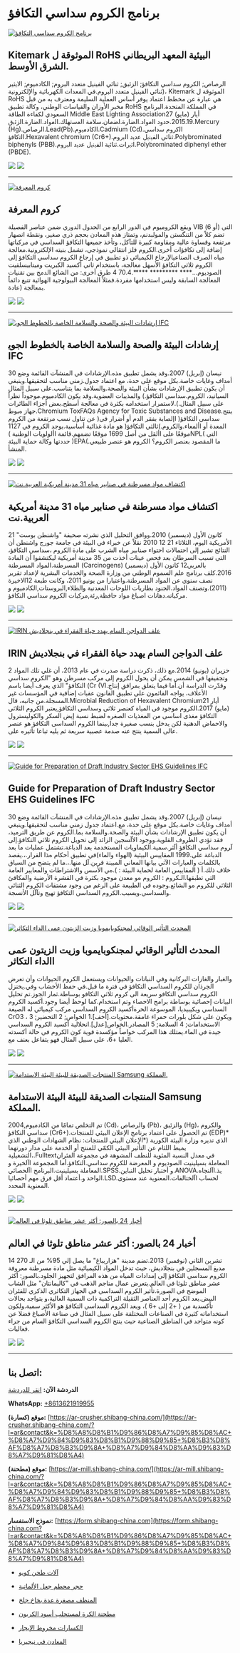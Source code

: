 # برنامج الكروم سداسي التكافؤ

<a href="https://swt.shibang-china.com/?l=ar&img&k=%D8%A8%D8%B1%D9%86%D8%A7%D9%85%D8%AC+%D8%A7%D9%84%D9%83%D8%B1%D9%88%D9%85+%D8%B3%D8%AF%D8%A7%D8%B3%D9%8A+%D8%A7%D9%84%D8%AA%D9%83%D8%A7%D9%81%D8%A4" target="_blank">![برنامج الكروم سداسي التكافؤ](http://static.shibang-china.com/all-800x300/1457.jpg)</a>

## Kitemark الموثوقة ل RoHS البيئية المعهد البريطاني الشرق الأوسط.
الرصاص; الكروم سداسي التكافؤ; الزئبق; ثنائي الفينيل متعدد البروم; الكادميوم; الايثير ثنائي الفينيل متعدد البروم.في المعدات الكهربائية والإلكترونية)، Kitemark الموثوقة ل RoHS هي عبارة عن مخطط اعتماد يوفر أساس العملية السليمة ومعترف به من قبل مخبر الأوزان والقياسات الوطني، وكالة تطبيق RoHS في المملكة المتحدة.البرنامج السعودي لكفاءة الطاقة Middle East Lighting Association27 أيار (مايو) 2015.19.ﺣﺩﻭﺩ ﺍﻟﻣﻭﺍﺩ.ﺍﻟﺿﺎﺭﺓ.ﻟﺿﻣﺎﻥ.ﺳﻼﻣﺔ ﺍﻟﻣﺳﺗﻬﻠﻙ.ﺍﻟﻣﻭﺍﺩ.ﺍﻟﺿﺎﺭﺓ.ﺍﻟﺯﺋﺑﻕ.Mercury (Hg).ﺍﻟﺭﺻﺎﺹ.Lead(Pb).ﺍﻟﻛﺎﺩﻣﻳﻭﻡ.Cadmium (Cd).ﺍﻟﻛﺭﻭﻡ ﺳﺩﺍﺳﻲ ﺍﻟﺗﻛﺎﻓﺅ.Hexavalent chromium (Cr6+).ﺛﻧﺎﺋﻲ ﺍﻟﻔﻳﻧﻳﻝ ﻋﺩﻳﺩ ﺍﻟﺑﺭﻭﻡ.Polybrominated biphenyls (PBB).ﺍﺛﻳﺭﺍﺕ.ﺛﻧﺎﺋﻳﺔ ﺍﻟﻔﻳﻧﻳﻝ ﻋﺩﻳﺩ ﺍﻟﺑﺭﻭﻡ.Polybrominated diphenyl ether (PBDE).


<a href="https://whatsapp.shibangsoft.com/WhatsApp.php" target="_blank" title="WhatsApp">![](http://static.shibang-china.com/icon/whatsapp.png)</a> <a href="https://swt.shibang-china.com/?l=ar&icon&k=%D8%A8%D8%B1%D9%86%D8%A7%D9%85%D8%AC+%D8%A7%D9%84%D9%83%D8%B1%D9%88%D9%85+%D8%B3%D8%AF%D8%A7%D8%B3%D9%8A+%D8%A7%D9%84%D8%AA%D9%83%D8%A7%D9%81%D8%A4" target="_blank">![](http://static.shibang-china.com/icon/chat-ar.png)</a>

---

<a href="https://swt.shibang-china.com/?l=ar&img&k=%D8%A8%D8%B1%D9%86%D8%A7%D9%85%D8%AC+%D8%A7%D9%84%D9%83%D8%B1%D9%88%D9%85+%D8%B3%D8%AF%D8%A7%D8%B3%D9%8A+%D8%A7%D9%84%D8%AA%D9%83%D8%A7%D9%81%D8%A4" target="_blank">![كروم المعرفة](http://static.shibang-china.com/all-800x300/612.jpg)</a>

## كروم المعرفة
ويقع الكروميوم في الدور الرابع من الجدول الدوري ضمن عناصر الفصيلة VIB (أو 6) التي تضم كلاً من التنگستن والمولبدنم، وتمتاز هذه المعادن بحجم ذري صغير، ونقطة انصهار مرتفعة وقساوة عالية ومقاومة كبيرة للتآكل، وتأخذ جميعها التكافؤ السداسي في مركباتها إضافة إلى تكافؤات أخرى.الكروم فلز انتقالي نموذجي، تشمل بنيته الإلكترونية.معالجة مياه الصرف الصناعيالإرجاع الكيميائي ذو تطبيق في إرجاع الكروم سداسي التكافؤ إلى الكروم ثلاثي التكافؤ الأسهل معالجة، باستخدام ثاني أكسيد الكبريت وميتابيسلفيت الصوديوم.*.*.**** ********* *****.70.4 4 طرق أخرى: من الشائع الدمج بين تقنيات المعالجة السابقة وليس استخدامها مفردة.فمثلاً المعالجة البيولوجية الهوائية تتبع دائماً بمعالجة (عادة.


<a href="https://whatsapp.shibangsoft.com/WhatsApp.php" target="_blank" title="WhatsApp">![](http://static.shibang-china.com/icon/whatsapp.png)</a> <a href="https://swt.shibang-china.com/?l=ar&icon&k=%D8%A8%D8%B1%D9%86%D8%A7%D9%85%D8%AC+%D8%A7%D9%84%D9%83%D8%B1%D9%88%D9%85+%D8%B3%D8%AF%D8%A7%D8%B3%D9%8A+%D8%A7%D9%84%D8%AA%D9%83%D8%A7%D9%81%D8%A4" target="_blank">![](http://static.shibang-china.com/icon/chat-ar.png)</a>

---

<a href="https://swt.shibang-china.com/?l=ar&img&k=%D8%A8%D8%B1%D9%86%D8%A7%D9%85%D8%AC+%D8%A7%D9%84%D9%83%D8%B1%D9%88%D9%85+%D8%B3%D8%AF%D8%A7%D8%B3%D9%8A+%D8%A7%D9%84%D8%AA%D9%83%D8%A7%D9%81%D8%A4" target="_blank">![إرﺷﺎدات اﻟﺒﻴﺌﺔ واﻟﺼﺤﺔ واﻟﺴﻼﻣﺔ اﻟﺨﺎﺻﺔ ﺑﺎﻟﺨﻄﻮط اﻟﺠﻮﻳ IFC](http://static.shibang-china.com/all-800x300/1487.jpg)</a>

## إرﺷﺎدات اﻟﺒﻴﺌﺔ واﻟﺼﺤﺔ واﻟﺴﻼﻣﺔ اﻟﺨﺎﺻﺔ ﺑﺎﻟﺨﻄﻮط اﻟﺠﻮﻳ IFC
30 نيسان (إبريل) 2007.وﻗﺪ ﻳﺸﻤﻞ ﺗﻄﺒﻴﻖ هﺬﻩ.اﻹرﺷﺎدات ﻓﻲ اﻟﻤﻨﺸﺂت اﻟﻘﺎﺋﻤﺔ وﺿﻊ أهﺪاف وﻏﺎﻳﺎت ﺧﺎﺻﺔ.ﺑﻜﻞ ﻣﻮﻗﻊ ﻋﻠﻰ ﺣﺪة، ﻣﻊ اﻋﺘﻤﺎد ﺟﺪول.زﻣﻨﻲ ﻣﻨﺎﺳﺐ ﻟﺘﺤﻘﻴﻘﻬﺎ.وﻳﻨﺒﻐﻲ أن ﻳﻜﻮن ﺗﻄﺒﻴﻖ اﻹرﺷﺎدات ﺑﺸﺄن اﻟﺒﻴﺌﺔ واﻟﺼﺤﺔ.واﻟﺴﻼﻣﺔ ﺑﻤﺎ ﻳﺘﻨﺎﺳﺐ.ﻋﻠﻰ ﺳﺒﻴﻞ اﻟﻤﺜﺎل اﻟﺴﻴﺎﻧﻴﺪ، اﻟﻜﺮوم.ﺳﺪاﺳﻲ اﻟﺘﻜﺎﻓﺆ.) واﻟﻤﺬﻳﺒﺎت اﻟﻌﻀﻮﻳﺔ.وﻗﺪ ﻳﻜﻮن اﻟﻜﺎدﻣﻴﻮم.ﻣﻮﺟﻮداً ﻧﻈﺮاً ﻻﺳﺘﻤﺮار اﺳﺘﺨﺪاﻣﻪ ﺑﻜﺜﺮة ﻓﻲ ﻣﻌﺎﻟﺠﺔ أﺳﻄﺢ.ﺑﻌﺾ أﺟﺰاء اﻟﻄﺎﺋﺮات.(.ﻋﻠﻰ ﺳﺒﻴﻞ اﻟﻤﺜﺎل ﺟﻬﺎز هﺒﻮط.Chromium ToxFAQs Agency for Toxic Substances and Disease.ينتج عن تناول نسب مرتفعة من الكروم )سداسي التكافؤ( اإلصابة بفقر الدم أو أضرار في المعدة أو األمعاء.والكروم.)ثالثي التكافؤ( هو مادة غذائية أساسية.يوجد الكروم في 1127 موقعًا على األقل من أصل 1699 موقعًا تضمهم.قائمة األولويات الوطنية )NPL( التي حددتها وكالة حماية البيئة )EPA(.ما المقصود بعنصر الكروم؟ الكروم هو عنصر طبيعي المنشأ.


<a href="https://whatsapp.shibangsoft.com/WhatsApp.php" target="_blank" title="WhatsApp">![](http://static.shibang-china.com/icon/whatsapp.png)</a> <a href="https://swt.shibang-china.com/?l=ar&icon&k=%D8%A8%D8%B1%D9%86%D8%A7%D9%85%D8%AC+%D8%A7%D9%84%D9%83%D8%B1%D9%88%D9%85+%D8%B3%D8%AF%D8%A7%D8%B3%D9%8A+%D8%A7%D9%84%D8%AA%D9%83%D8%A7%D9%81%D8%A4" target="_blank">![](http://static.shibang-china.com/icon/chat-ar.png)</a>

---

<a href="https://swt.shibang-china.com/?l=ar&img&k=%D8%A8%D8%B1%D9%86%D8%A7%D9%85%D8%AC+%D8%A7%D9%84%D9%83%D8%B1%D9%88%D9%85+%D8%B3%D8%AF%D8%A7%D8%B3%D9%8A+%D8%A7%D9%84%D8%AA%D9%83%D8%A7%D9%81%D8%A4" target="_blank">![اكتشاف مواد مسرطنة في صنابير مياه 31 مدينة أمريكية العربية.نت](http://static.shibang-china.com/all-800x300/977.jpg)</a>

## اكتشاف مواد مسرطنة في صنابير مياه 31 مدينة أمريكية العربية.نت
21 كانون الأول (ديسمبر) 2010.ووافق التحليل الذي نشرته صحيفة &quot;واشنطن بوست&quot; الأمريكية اليوم، الثلاثاء 21 12 2010 نقلاً عن خبراء في البيئة في جامعة جورج واشنطن أن النتائج تشير إلى احتمالات احتواء صنابير مياه الشرب على مادة الكروم ،سداسي التكافؤ، التي تسبب السرطان بعد فحص عينات أخذت من 35 مدينة أمريكية ليكتشفوا أن المادة المسرطنة.المواد المسرطنة (Carcinogens) بالعربي12 كانون الأول (ديسمبر) 2016.كلف برنامج علم السموم الوطني من وزارة الصحة والخدمات البشرية لإعداد تقرير نصف سنوي عن المواد المسرطنة.واعتبارا من يونيو 2011، وكانت طبعة 12الاخيرة (2011).وتصنف المواد.الجنود بطاريات اللوحات المعدنية والطلاء,البروستات,الكادميوم و مركباته.دهانات اصباغ مواد حافظة,رئة,مركبات الكروم سداسي التكافؤ.


<a href="https://whatsapp.shibangsoft.com/WhatsApp.php" target="_blank" title="WhatsApp">![](http://static.shibang-china.com/icon/whatsapp.png)</a> <a href="https://swt.shibang-china.com/?l=ar&icon&k=%D8%A8%D8%B1%D9%86%D8%A7%D9%85%D8%AC+%D8%A7%D9%84%D9%83%D8%B1%D9%88%D9%85+%D8%B3%D8%AF%D8%A7%D8%B3%D9%8A+%D8%A7%D9%84%D8%AA%D9%83%D8%A7%D9%81%D8%A4" target="_blank">![](http://static.shibang-china.com/icon/chat-ar.png)</a>

---

<a href="https://swt.shibang-china.com/?l=ar&img&k=%D8%A8%D8%B1%D9%86%D8%A7%D9%85%D8%AC+%D8%A7%D9%84%D9%83%D8%B1%D9%88%D9%85+%D8%B3%D8%AF%D8%A7%D8%B3%D9%8A+%D8%A7%D9%84%D8%AA%D9%83%D8%A7%D9%81%D8%A4" target="_blank">![IRIN علف الدواجن السام يهدد حياة الفقراء في بنجلاديش](http://static.shibang-china.com/all-800x300/1468.jpg)</a>

## IRIN علف الدواجن السام يهدد حياة الفقراء في بنجلاديش
2 حزيران (يونيو) 2014.مع ذلك، ذكرت دراسة صدرت في عام 2013، أن غلي تلك المواد وتجفيفها في الشمس يمكن أن يحول الكروم إلى مركب مسرطن وهو &quot;الكروم سداسي التكافؤ&quot; الذي يعرف أيضا باسم (Cr (VI.وقدّرت الدراسة أن.أما فيما يتعلق بمرافق إنتاج الأعلاف، يواجه القائمون على تطبيق القانون عقبات إضافية في المؤسسات غير المسجلة.من جانبه، قال.Microbial Reduction of Hexavalent Chromium21 أيار (مايو) 2017.الكروم موجود فى المياة كعنصر ثلاثى وسداسى التكافؤ,يعتبر الكروم الثلاثى التكافؤ مغذى اساسى من المغذيات الصغره لضبط نسبة إيض السكر والكوليسترول والاحماض الدهنية لكن يدخل بنسب صغيرة جدا,بينما الكروم السداسى التكافؤ هو عنصر عالى السمية ينتج عنه صدمة عصبية سريعة ثم يليه تباعا تأثيره على.


<a href="https://whatsapp.shibangsoft.com/WhatsApp.php" target="_blank" title="WhatsApp">![](http://static.shibang-china.com/icon/whatsapp.png)</a> <a href="https://swt.shibang-china.com/?l=ar&icon&k=%D8%A8%D8%B1%D9%86%D8%A7%D9%85%D8%AC+%D8%A7%D9%84%D9%83%D8%B1%D9%88%D9%85+%D8%B3%D8%AF%D8%A7%D8%B3%D9%8A+%D8%A7%D9%84%D8%AA%D9%83%D8%A7%D9%81%D8%A4" target="_blank">![](http://static.shibang-china.com/icon/chat-ar.png)</a>

---

<a href="https://swt.shibang-china.com/?l=ar&img&k=%D8%A8%D8%B1%D9%86%D8%A7%D9%85%D8%AC+%D8%A7%D9%84%D9%83%D8%B1%D9%88%D9%85+%D8%B3%D8%AF%D8%A7%D8%B3%D9%8A+%D8%A7%D9%84%D8%AA%D9%83%D8%A7%D9%81%D8%A4" target="_blank">![Guide for Preparation of Draft Industry Sector EHS Guidelines IFC](http://static.shibang-china.com/all-800x300/332.jpg)</a>

## Guide for Preparation of Draft Industry Sector EHS Guidelines IFC
30 نيسان (إبريل) 2007.وﻗﺪ ﻳﺸﻤﻞ ﺗﻄﺒﻴﻖ هﺬﻩ.اﻹرﺷﺎدات ﻓﻲ اﻟﻤﻨﺸﺂت اﻟﻘﺎﺋﻤﺔ وﺿﻊ أهﺪاف وﻏﺎﻳﺎت ﺧﺎﺻﺔ.ﺑﻜﻞ ﻣﻮﻗﻊ ﻋﻠﻰ ﺣﺪة، ﻣﻊ.اﻋﺘﻤﺎد ﺟﺪول زﻣﻨﻲ ﻣﻨﺎﺳﺐ ﻟﺘﺤﻘﻴﻘﻬﺎ.وﻳﻨﺒﻐﻲ أن ﻳﻜﻮن ﺗﻄﺒﻴﻖ اﻹرﺷﺎدات ﺑﺸﺄن اﻟﺒﻴﺌﺔ واﻟﺼﺤﺔ.واﻟﺴﻼﻣﺔ ﺑﻤﺎ.اﻟﻜﺮوم ﻋﻦ ﻃﺮﻳﻖ اﻟﺘﺮﻣﻴﺪ، ﻓﻘﺪ ﺗﺆدي اﻟﻈﺮوف اﻟﻘﻠﻮﻳﺔ.ووﺟﻮد اﻷآﺴﺠﻴﻦ اﻟﺰاﺋﺪ إﻟﻰ ﺗﺤﻮﻳﻞ اﻟﻜﺮوم ﺛﻼﺛﻲ اﻟﺘﻜﺎﻓﺆ.إﻟﻰ آﺮوم ﺳﺪاﺳﻲ اﻟﺘﻜﺎﻓﺆ أآﺜﺮ.ﺳﻤﻴﺔ.اﻟﻜﻴﻤﺎوﻳﺎت اﻟﻤﺴﺘﺨﺪﻣﺔ ﺑﻌﺪ اﻟﺪﺑﺎﻏﺔ.ﺗﺸﺘﻤﻞ ﻋﻤﻠﻴﺎت ﻣﺎ ﺑﻌﺪ اﻟﺪﺑﺎﻏﺔ ﻋﻠﻰ.1999 المقاييس البيئية (الهواء والماء)ﻓﻲ ﺗﻄﺒﻴﻖ أﺣﻜﺎم هﺬا اﻟﻘﺮار.،.ﻳﻘﺼﺪ ﺑﺎﻟﻜﻠﻤﺎت واﻟﻌﺒﺎرات اﻵﺗﻲ ﺑﻴﺎﻧﻬﺎ اﻟﻤﻌﺎﻧﻲ اﻟﻤﺒﻴﻨﺔ ﻗﺮﻳﻦ.آﻞ ﻣﻨﻬﺎ.،.ﻣﺎ ﻟﻢ ﻳﺘﻀﺢ ﻣﻦ اﻟﺴﻴﺎق ﺧﻼف ذﻟﻚ.أ ( اﻟﻤﻘﺎﻳﻴﺲ اﻟﻌﺎﻣﺔ ﻟﺤﻤﺎﻳﺔ اﻟﺒﻴﺌﺔ : ).هﻲ اﻷﺳﺲ واﻻﺷﺘﺮاﻃﺎت واﻟﻤﻌﺎﻳﻴﺮ اﻟﻌﺎﻣﺔ اﻟﺘﻲ ﺗﻄﺒﻘﻬﺎ.اﻟـﻜﺮوم : اﻟﻜﺮوم هﻮ ﻣﻌﺪن ﻣﻮﺟﻮد ﺑﻜﺜﺮة ﻓﻲ اﻟﻘﺸﺮة اﻷرﺿﻴﺔ واﻟﻤﻜﺎﻓﺊ اﻟﺜﻼﺛﻲ ﻟﻠﻜﺮوم هﻮ اﻟﺸﺎﺋﻊ.وﺟﻮدﻩ ﻓﻲ اﻟﻄﺒﻴﻌﺔ ﻋﻠﻰ اﻟﺮﻏﻢ ﻣﻦ وﺟﻮد ﻣﺸﺘﻘﺎت اﻟﻜﺮوم اﻟﺜﻨﺎﺋﻲ واﻟﺴﺪاﺳﻲ.وﻳﺴﺒﺐ.اﻟﻜﺮوم اﻟﺴﺪاﺳﻲ اﻟﺘﻜﺎﻓﺆ ﺗﻬﻴﺞ وﺗﺂآﻞ اﻷﻧﺴﺠﺔ.


<a href="https://whatsapp.shibangsoft.com/WhatsApp.php" target="_blank" title="WhatsApp">![](http://static.shibang-china.com/icon/whatsapp.png)</a> <a href="https://swt.shibang-china.com/?l=ar&icon&k=%D8%A8%D8%B1%D9%86%D8%A7%D9%85%D8%AC+%D8%A7%D9%84%D9%83%D8%B1%D9%88%D9%85+%D8%B3%D8%AF%D8%A7%D8%B3%D9%8A+%D8%A7%D9%84%D8%AA%D9%83%D8%A7%D9%81%D8%A4" target="_blank">![](http://static.shibang-china.com/icon/chat-ar.png)</a>

---

<a href="https://swt.shibang-china.com/?l=ar&img&k=%D8%A8%D8%B1%D9%86%D8%A7%D9%85%D8%AC+%D8%A7%D9%84%D9%83%D8%B1%D9%88%D9%85+%D8%B3%D8%AF%D8%A7%D8%B3%D9%8A+%D8%A7%D9%84%D8%AA%D9%83%D8%A7%D9%81%D8%A4" target="_blank">![المحدث التأثير الوقائي لمجنكوبايموبا وزيت الزيتون عمى االداء التكاثر](http://static.shibang-china.com/all-800x300/917.jpg)</a>

## المحدث التأثير الوقائي لمجنكوبايموبا وزيت الزيتون عمى االداء التكاثر
والغبار والغازات البركانية وفي النباتات والحيوانات ويستعمل الكروم الحيوانات وأن تعرض الجرذان للكروم السداسي التكافؤ في فترة ما قبل.في حفظ الأخشاب وفي.يختزل الكروم سداسي التكافو سريعة الى كروم ثلاثي التكافو بوساطة.ثمار الجوز.تم تحليل البيانات إحصائية بوساطة برامج الاحصاء وتم استخدام.كما لوحظ أيضا وجود.أكسيد الكروم السداسي ويكيبيديا، الموسوعة الحرةأكسيد الكروم السداسي مركب كيميائي له الصيغة CrO3 ، ويكون على شكل بلورات حمراء غامقة.محتويات.[أخف].1 الخواص; 2 التحضير; 3 الاستخدامات; 4 السلامة; 5 المصادر.الخواص[عدل].انحلالية أكسيد الكروم السداسي جيدة في الماء.يمتلك هذا المركب خواصاً مؤكسدة قوية كون الكروم في حالة أكسدته العليا +6، على سبيل المثال فهو يتفاعل بعنف مع.


<a href="https://whatsapp.shibangsoft.com/WhatsApp.php" target="_blank" title="WhatsApp">![](http://static.shibang-china.com/icon/whatsapp.png)</a> <a href="https://swt.shibang-china.com/?l=ar&icon&k=%D8%A8%D8%B1%D9%86%D8%A7%D9%85%D8%AC+%D8%A7%D9%84%D9%83%D8%B1%D9%88%D9%85+%D8%B3%D8%AF%D8%A7%D8%B3%D9%8A+%D8%A7%D9%84%D8%AA%D9%83%D8%A7%D9%81%D8%A4" target="_blank">![](http://static.shibang-china.com/icon/chat-ar.png)</a>

---

<a href="https://swt.shibang-china.com/?l=ar&img&k=%D8%A8%D8%B1%D9%86%D8%A7%D9%85%D8%AC+%D8%A7%D9%84%D9%83%D8%B1%D9%88%D9%85+%D8%B3%D8%AF%D8%A7%D8%B3%D9%8A+%D8%A7%D9%84%D8%AA%D9%83%D8%A7%D9%81%D8%A4" target="_blank">![المنتجات الصديقة للبيئة البيئة الاستدامة Samsung المملكة.](http://static.shibang-china.com/all-800x300/745.jpg)</a>

## المنتجات الصديقة للبيئة البيئة الاستدامة Samsung المملكة.
2004,تم التخلص تمامًا من الكادميوم (Cd)، والرصاص (Pb)، والزئبق (Hg)، والكروم سداسي التكافؤ (Cr6+).تم الحصول على اعتماد برنامج الإعلان البيئي للمنتجات (EDP)* الذي تديره وزارة البيئة الكورية (*الإعلان البيئي للمنتجات: نظام الشهادات الوطني الذي يميط اللثام عن التأثير البيئي الكمّي للمنتج أو الخدمة على مدار دورتهما التشغيلية،.Fulltextفي معدل النسبة المئوية للنطف المشوهة في مجموعة الفئران المعاملة بسيلينيت الصوديوم و المعرضة للكروم سداسي.التكافؤ.أما المجموعة اآلخيرة و المعاملة بسيلينيت.البرنامج اآلحصائي.SPSS.و أختبار تحليل التباين.ANOVA.يذ.اآلتجاه الواحد و.أعتماد أقل فرق مهم أحصائيا.LSD.لحساب اآلختالفات.المعنوية عند مستوى المعنوية المحدد.


<a href="https://whatsapp.shibangsoft.com/WhatsApp.php" target="_blank" title="WhatsApp">![](http://static.shibang-china.com/icon/whatsapp.png)</a> <a href="https://swt.shibang-china.com/?l=ar&icon&k=%D8%A8%D8%B1%D9%86%D8%A7%D9%85%D8%AC+%D8%A7%D9%84%D9%83%D8%B1%D9%88%D9%85+%D8%B3%D8%AF%D8%A7%D8%B3%D9%8A+%D8%A7%D9%84%D8%AA%D9%83%D8%A7%D9%81%D8%A4" target="_blank">![](http://static.shibang-china.com/icon/chat-ar.png)</a>

---

<a href="https://swt.shibang-china.com/?l=ar&img&k=%D8%A8%D8%B1%D9%86%D8%A7%D9%85%D8%AC+%D8%A7%D9%84%D9%83%D8%B1%D9%88%D9%85+%D8%B3%D8%AF%D8%A7%D8%B3%D9%8A+%D8%A7%D9%84%D8%AA%D9%83%D8%A7%D9%81%D8%A4" target="_blank">![أخبار 24 بالصور: أكثر عشر مناطق تلوثا في العالم](http://static.shibang-china.com/all-800x300/291.jpg)</a>

## أخبار 24 بالصور: أكثر عشر مناطق تلوثا في العالم
14 تشرين الثاني (نوفمبر) 2013.تضم مدينة &quot;هزاريباغ&quot; ما يصل إلي 95% من الـ 270 مدبغ المسجلين في بنجلاديش، حيث تدخل المواد الكيميائية مثل مادة مسرطنة معروفة الكروم سداسي التكافؤ إلي إمدادات المياه من هذه المرافق لتجهيز الجلود.بالصور: أكثر عشر مناطق تلوثا في العالم.يتعرض عمال مناجم الذهب في &quot;كاليمانتان&quot; مثل الشاب الموضح في الصورة.تأثير الكروم السداسي في الجهاز التكاثري الذكري للفئران البيض.يعد الكروم أحد العناصر الثقيلة التراكمية ذات السمية العالية،و يتواجد بحالات تأكسدية من ( +2 إلى +6 )، ويعد الكروم السداسي التكافؤ هو الأكثر سمية.ولكون استخداماته كثيرة في الصناعات المختلفة على سبيل المثال في صناعة الأصباغ فضلا عن كونه متواجد في المناطق الصناعية حيث ينتج الكروم السداسي التكافؤ السام من جراء فعاليات.


<a href="https://whatsapp.shibangsoft.com/WhatsApp.php" target="_blank" title="WhatsApp">![](http://static.shibang-china.com/icon/whatsapp.png)</a> <a href="https://swt.shibang-china.com/?l=ar&icon&k=%D8%A8%D8%B1%D9%86%D8%A7%D9%85%D8%AC+%D8%A7%D9%84%D9%83%D8%B1%D9%88%D9%85+%D8%B3%D8%AF%D8%A7%D8%B3%D9%8A+%D8%A7%D9%84%D8%AA%D9%83%D8%A7%D9%81%D8%A4" target="_blank">![](http://static.shibang-china.com/icon/chat-ar.png)</a>

---
## اتصل بنا:

**الدردشة الآن:** [انقر للدردشة](https://swt.shibang-china.com?l=ar&contact&k=%D8%A8%D8%B1%D9%86%D8%A7%D9%85%D8%AC+%D8%A7%D9%84%D9%83%D8%B1%D9%88%D9%85+%D8%B3%D8%AF%D8%A7%D8%B3%D9%8A+%D8%A7%D9%84%D8%AA%D9%83%D8%A7%D9%81%D8%A4)

**WhatsApp:**  [+8613621919955](https://whatsapp.shibangsoft.com/WhatsApp.php)

**موقع (كسارة):** [https://ar-crusher.shibang-china.com/](https://ar-crusher.shibang-china.com/?l=ar&contact&k=%D8%A8%D8%B1%D9%86%D8%A7%D9%85%D8%AC+%D8%A7%D9%84%D9%83%D8%B1%D9%88%D9%85+%D8%B3%D8%AF%D8%A7%D8%B3%D9%8A+%D8%A7%D9%84%D8%AA%D9%83%D8%A7%D9%81%D8%A4)

**موقع (مطحنة):** [https://ar-mill.shibang-china.com/](https://ar-mill.shibang-china.com/?l=ar&contact&k=%D8%A8%D8%B1%D9%86%D8%A7%D9%85%D8%AC+%D8%A7%D9%84%D9%83%D8%B1%D9%88%D9%85+%D8%B3%D8%AF%D8%A7%D8%B3%D9%8A+%D8%A7%D9%84%D8%AA%D9%83%D8%A7%D9%81%D8%A4)

**نموذج الاستفسار:** [https://form.shibang-china.com](https://form.shibang-china.com?l=ar&contact&k=%D8%A8%D8%B1%D9%86%D8%A7%D9%85%D8%AC+%D8%A7%D9%84%D9%83%D8%B1%D9%88%D9%85+%D8%B3%D8%AF%D8%A7%D8%B3%D9%8A+%D8%A7%D9%84%D8%AA%D9%83%D8%A7%D9%81%D8%A4)

* [آلات طحن كويو](../26/%D8%A2%D9%84%D8%A7%D8%AA%20%D8%B7%D8%AD%D9%86%20%D9%83%D9%88%D9%8A%D9%88.md)

* [حجر محطم جعل الألمانية](../26/%D8%AD%D8%AC%D8%B1%20%D9%85%D8%AD%D8%B7%D9%85%20%D8%AC%D8%B9%D9%84%20%D8%A7%D9%84%D8%A3%D9%84%D9%85%D8%A7%D9%86%D9%8A%D8%A9.md)

* [المنظف مصغرة عدة بخاخ جلخ](../27/%D8%A7%D9%84%D9%85%D9%86%D8%B8%D9%81%20%D9%85%D8%B5%D8%BA%D8%B1%D8%A9%20%D8%B9%D8%AF%D8%A9%20%D8%A8%D8%AE%D8%A7%D8%AE%20%D8%AC%D9%84%D8%AE.md)

* [مطحنة الكرة لمستحلب أسود الكربون](../30/%D9%85%D8%B7%D8%AD%D9%86%D8%A9%20%D8%A7%D9%84%D9%83%D8%B1%D8%A9%20%D9%84%D9%85%D8%B3%D8%AA%D8%AD%D9%84%D8%A8%20%D8%A3%D8%B3%D9%88%D8%AF%20%D8%A7%D9%84%D9%83%D8%B1%D8%A8%D9%88%D9%86.md)

* [الكسارات مخروط الإيجار](../28/%D8%A7%D9%84%D9%83%D8%B3%D8%A7%D8%B1%D8%A7%D8%AA%20%D9%85%D8%AE%D8%B1%D9%88%D8%B7%20%D8%A7%D9%84%D8%A5%D9%8A%D8%AC%D8%A7%D8%B1.md)

* [المعادن في نيجيريا](../29/%D8%A7%D9%84%D9%85%D8%B9%D8%A7%D8%AF%D9%86%20%D9%81%D9%8A%20%D9%86%D9%8A%D8%AC%D9%8A%D8%B1%D9%8A%D8%A7.md)